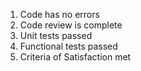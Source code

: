 1. Code has no errors
2. Code review is complete
3. Unit tests passed
4. Functional tests passed
5. Criteria of Satisfaction met
